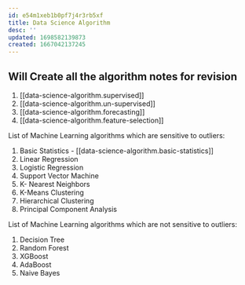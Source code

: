 ```yaml
---
id: e54m1xeb1b0pf7j4r3rb5xf
title: Data Science Algorithm
desc: ''
updated: 1698582139873
created: 1667042137245
---
```


Will Create all the algorithm notes for revision
---

1. [[data-science-algorithm.supervised]]
2. [[data-science-algorithm.un-supervised]]
3. [[data-science-algorithm.forecasting]]
4. [[data-science-algorithm.feature-selection]]

List of Machine Learning algorithms which are sensitive to outliers:

1. Basic Statistics - [[data-science-algorithm.basic-statistics]]
2. Linear Regression
3. Logistic Regression
4. Support Vector Machine
5. K- Nearest Neighbors
6. K-Means Clustering
7. Hierarchical Clustering
8. Principal Component Analysis

List of Machine Learning algorithms which are not sensitive to outliers:

1. Decision Tree
2. Random Forest
3. XGBoost
4. AdaBoost
5. Naive Bayes